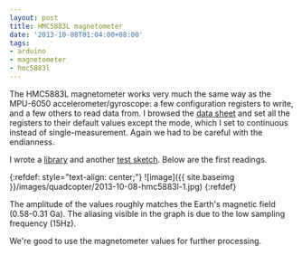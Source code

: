```yaml
---
layout: post
title: HMC5883L magnetometer
date: '2013-10-08T01:04:00+08:00'
tags:
- arduino
- magnetometer
- hmc5883l
---
```

The HMC5883L magnetometer works very much the same way as the MPU-6050 accelerometer/gyroscope: a few configuration registers to write, and a few others to read data from. I browsed the [data sheet](https://www51.honeywell.com/aero/common/documents/myaerospacecatalog-documents/Defense_Brochures-documents/HMC5883L_3-Axis_Digital_Compass_IC.pdf) and set all the registers to their default values except the mode, which I set to continuous instead of single-measurement. Again we had to be careful with the endianness.

I wrote a [library](https://github.com/marcv81/quadcopter/tree/81f19618fe6773caf1f94aa551347be4ef1a84ba/libraries/HMC5883L) and another [test sketch](https://github.com/marcv81/quadcopter/blob/81f19618fe6773caf1f94aa551347be4ef1a84ba/sketches/HMC5883LTest/HMC5883LTest.ino). Below are the first readings.

{:refdef: style="text-align: center;"}
![image]({{ site.baseimg }}/images/quadcopter/2013-10-08-hmc5883l-1.jpg)
{:refdef}

The amplitude of the values roughly matches the Earth's magnetic field (0.58-0.31 Ga). The aliasing visible in the graph is due to the low sampling frequency (15Hz).

We're good to use the magnetometer values for further processing.
